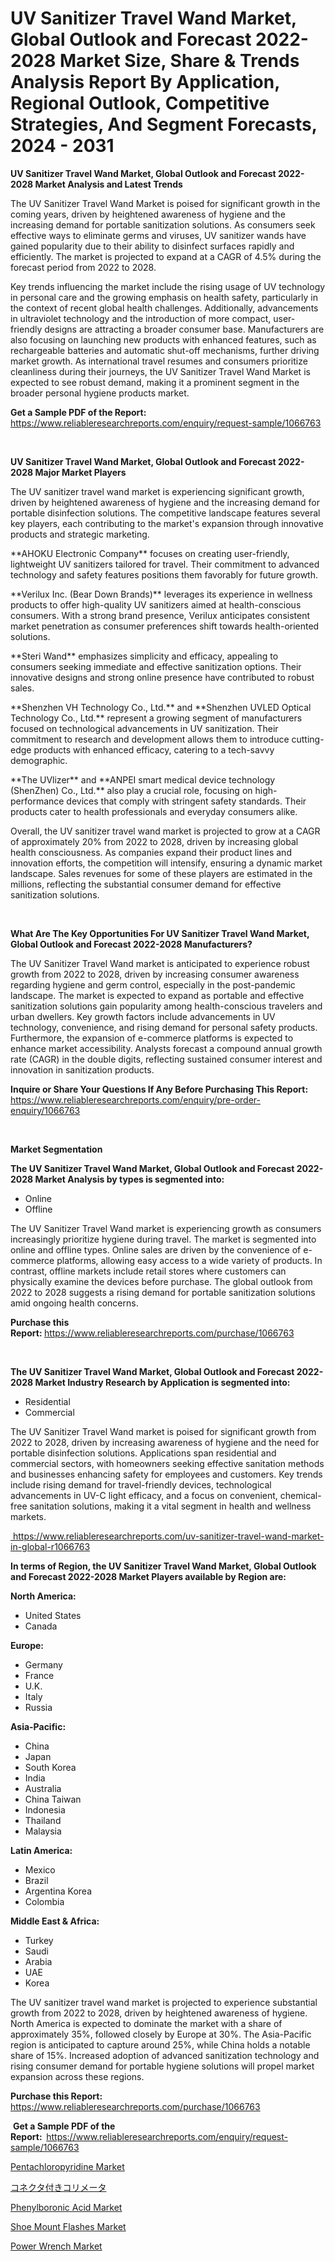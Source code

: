 <p><h1>UV Sanitizer Travel Wand Market, Global Outlook and Forecast 2022-2028 Market Size, Share & Trends Analysis Report By Application, Regional Outlook, Competitive Strategies, And Segment Forecasts, 2024 - 2031</h1></p><p><strong>UV Sanitizer Travel Wand Market, Global Outlook and Forecast 2022-2028 Market Analysis and Latest Trends</strong></p>
<p><p>The UV Sanitizer Travel Wand Market is poised for significant growth in the coming years, driven by heightened awareness of hygiene and the increasing demand for portable sanitization solutions. As consumers seek effective ways to eliminate germs and viruses, UV sanitizer wands have gained popularity due to their ability to disinfect surfaces rapidly and efficiently. The market is projected to expand at a CAGR of 4.5% during the forecast period from 2022 to 2028.</p><p>Key trends influencing the market include the rising usage of UV technology in personal care and the growing emphasis on health safety, particularly in the context of recent global health challenges. Additionally, advancements in ultraviolet technology and the introduction of more compact, user-friendly designs are attracting a broader consumer base. Manufacturers are also focusing on launching new products with enhanced features, such as rechargeable batteries and automatic shut-off mechanisms, further driving market growth. As international travel resumes and consumers prioritize cleanliness during their journeys, the UV Sanitizer Travel Wand Market is expected to see robust demand, making it a prominent segment in the broader personal hygiene products market.</p></p>
<p><strong>Get a Sample PDF of the Report:&nbsp;</strong> <a href="https://www.reliableresearchreports.com/enquiry/request-sample/1066763">https://www.reliableresearchreports.com/enquiry/request-sample/1066763</a></p>
<p>&nbsp;</p>
<p><strong>UV Sanitizer Travel Wand Market, Global Outlook and Forecast 2022-2028 Major Market Players</strong></p>
<p><p>The UV sanitizer travel wand market is experiencing significant growth, driven by heightened awareness of hygiene and the increasing demand for portable disinfection solutions. The competitive landscape features several key players, each contributing to the market's expansion through innovative products and strategic marketing.</p><p>**AHOKU Electronic Company** focuses on creating user-friendly, lightweight UV sanitizers tailored for travel. Their commitment to advanced technology and safety features positions them favorably for future growth.</p><p>**Verilux Inc. (Bear Down Brands)** leverages its experience in wellness products to offer high-quality UV sanitizers aimed at health-conscious consumers. With a strong brand presence, Verilux anticipates consistent market penetration as consumer preferences shift towards health-oriented solutions.</p><p>**Steri Wand** emphasizes simplicity and efficacy, appealing to consumers seeking immediate and effective sanitization options. Their innovative designs and strong online presence have contributed to robust sales.</p><p>**Shenzhen VH Technology Co., Ltd.** and **Shenzhen UVLED Optical Technology Co., Ltd.** represent a growing segment of manufacturers focused on technological advancements in UV sanitization. Their commitment to research and development allows them to introduce cutting-edge products with enhanced efficacy, catering to a tech-savvy demographic.</p><p>**The UVlizer** and **ANPEI smart medical device technology (ShenZhen) Co., Ltd.** also play a crucial role, focusing on high-performance devices that comply with stringent safety standards. Their products cater to health professionals and everyday consumers alike.</p><p>Overall, the UV sanitizer travel wand market is projected to grow at a CAGR of approximately 20% from 2022 to 2028, driven by increasing global health consciousness. As companies expand their product lines and innovation efforts, the competition will intensify, ensuring a dynamic market landscape. Sales revenues for some of these players are estimated in the millions, reflecting the substantial consumer demand for effective sanitization solutions.</p></p>
<p>&nbsp;</p>
<p><strong>What Are The Key Opportunities For UV Sanitizer Travel Wand Market, Global Outlook and Forecast 2022-2028 Manufacturers?</strong></p>
<p><p>The UV Sanitizer Travel Wand market is anticipated to experience robust growth from 2022 to 2028, driven by increasing consumer awareness regarding hygiene and germ control, especially in the post-pandemic landscape. The market is expected to expand as portable and effective sanitization solutions gain popularity among health-conscious travelers and urban dwellers. Key growth factors include advancements in UV technology, convenience, and rising demand for personal safety products. Furthermore, the expansion of e-commerce platforms is expected to enhance market accessibility. Analysts forecast a compound annual growth rate (CAGR) in the double digits, reflecting sustained consumer interest and innovation in sanitization products.</p></p>
<p><strong>Inquire or Share Your Questions If Any Before Purchasing This Report:</strong> <a href="https://www.reliableresearchreports.com/enquiry/pre-order-enquiry/1066763">https://www.reliableresearchreports.com/enquiry/pre-order-enquiry/1066763</a></p>
<p>&nbsp;</p>
<p><strong>Market Segmentation</strong></p>
<p><strong>The UV Sanitizer Travel Wand Market, Global Outlook and Forecast 2022-2028 Market Analysis by types is segmented into:</strong></p>
<p><ul><li>Online</li><li>Offline</li></ul></p>
<p><p>The UV Sanitizer Travel Wand market is experiencing growth as consumers increasingly prioritize hygiene during travel. The market is segmented into online and offline types. Online sales are driven by the convenience of e-commerce platforms, allowing easy access to a wide variety of products. In contrast, offline markets include retail stores where customers can physically examine the devices before purchase. The global outlook from 2022 to 2028 suggests a rising demand for portable sanitization solutions amid ongoing health concerns.</p></p>
<p><strong>Purchase this Report:&nbsp;</strong><a href="https://www.reliableresearchreports.com/purchase/1066763">https://www.reliableresearchreports.com/purchase/1066763</a></p>
<p>&nbsp;</p>
<p><strong>The UV Sanitizer Travel Wand Market, Global Outlook and Forecast 2022-2028 Market Industry Research by Application is segmented into:</strong></p>
<p><ul><li>Residential</li><li>Commercial</li></ul></p>
<p><p>The UV Sanitizer Travel Wand market is poised for significant growth from 2022 to 2028, driven by increasing awareness of hygiene and the need for portable disinfection solutions. Applications span residential and commercial sectors, with homeowners seeking effective sanitation methods and businesses enhancing safety for employees and customers. Key trends include rising demand for travel-friendly devices, technological advancements in UV-C light efficacy, and a focus on convenient, chemical-free sanitation solutions, making it a vital segment in health and wellness markets.</p></p>
<p><a href="https://www.reliableresearchreports.com/uv-sanitizer-travel-wand-market-in-global-r1066763">&nbsp;https://www.reliableresearchreports.com/uv-sanitizer-travel-wand-market-in-global-r1066763</a></p>
<p><strong>In terms of Region, the UV Sanitizer Travel Wand Market, Global Outlook and Forecast 2022-2028 Market Players available by Region are:</strong></p>
<p>
    <p> <strong> North America: </strong>
        <ul>
            <li>United States</li>
            <li>Canada</li>
        </ul>
        </p> 
    <p> <strong> Europe: </strong>
        <ul>
            <li>Germany</li>
            <li>France</li>
            <li>U.K.</li>
            <li>Italy</li>
            <li>Russia</li>
        </ul>
        </p> 
    <p> <strong> Asia-Pacific: </strong>
        <ul>
            <li>China</li>
            <li>Japan</li>
            <li>South Korea</li>
            <li>India</li>
            <li>Australia</li>
            <li>China Taiwan</li>
            <li>Indonesia</li>
            <li>Thailand</li>
            <li>Malaysia</li>
        </ul>
        </p> 
    <p> <strong> Latin America: </strong>
        <ul>
            <li>Mexico</li>
            <li>Brazil</li>
            <li>Argentina Korea</li>
            <li>Colombia</li>
        </ul>
        </p> 
    <p> <strong> Middle East & Africa: </strong>
        <ul>
            <li>Turkey</li>
            <li>Saudi</li>
            <li>Arabia</li>
            <li>UAE</li>
            <li>Korea</li>
        </ul>
    </p>
    </p>
<p><p>The UV sanitizer travel wand market is projected to experience substantial growth from 2022 to 2028, driven by heightened awareness of hygiene. North America is expected to dominate the market with a share of approximately 35%, followed closely by Europe at 30%. The Asia-Pacific region is anticipated to capture around 25%, while China holds a notable share of 15%. Increased adoption of advanced sanitization technology and rising consumer demand for portable hygiene solutions will propel market expansion across these regions.</p></p>
<p><strong>Purchase this Report: </strong><a href="https://www.reliableresearchreports.com/purchase/1066763">https://www.reliableresearchreports.com/purchase/1066763</a></p>
<p>&nbsp;<strong>Get a Sample PDF of the Report:&nbsp;&nbsp;</strong><a href="https://www.reliableresearchreports.com/enquiry/request-sample/1066763">https://www.reliableresearchreports.com/enquiry/request-sample/1066763</a></p>
<p><strong></strong></p>
<p><p><a href="https://issuu.com/reportprime-2/docs/pentachloropyridine-market-size-203_71e617abe6cc22">Pentachloropyridine Market</a></p><p><a href="https://medium.com/@edmondg3yrtreenfelder8956/connectorized-collimator-market-%E3%81%AF-%E3%82%B3%E3%82%B9%E3%83%88%E7%AE%A1%E7%90%86%E3%81%A8%E5%8A%B9%E7%8E%87%E5%90%91%E4%B8%8A%E3%82%92%E5%84%AA%E5%85%88%E3%81%97%E3%81%BE%E3%81%99-%E3%81%95%E3%82%89%E3%81%AB-%E5%A0%B1%E5%91%8A%E6%9B%B8%E3%81%AF%E5%B8%82%E5%A0%B4%E3%81%AE%E9%9C%80%E8%A6%81%E9%9D%A2%E3%81%A8%E4%BE%9B%E7%B5%A6%E9%9D%A2%E3%81%AE%E4%B8%A1%E6%96%B9%E3%82%92%E3%82%AB%E3%83%90%E3%83%BC%E3%81%97%E3%81%A6%E3%81%84%E3%81%BE%E3%81%99-connectorized-3fd132cc3e0c">コネクタ付きコリメータ</a></p><p><a href="https://issuu.com/reportprime-2/docs/phenylboronic-acid-market-size-2030_4b098892bb350e">Phenylboronic Acid Market</a></p><p><a href="https://medium.com/@shanieprice69879/the-shoe-mount-flashes-market-decisions-are-mostly-driven-by-resource-optimization-and-e27aad9efeea">Shoe Mount Flashes Market</a></p><p><a href="https://medium.com/@shanieprice69879/the-market-for-power-wrench-market-is-examined-in-this-report-along-with-the-factors-that-are-8fff13a5eec9">Power Wrench Market</a></p></p>